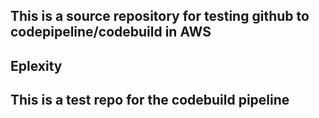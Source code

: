 ## This is a source repository for testing github to codepipeline/codebuild in AWS
##
## Eplexity
##
## This is a test repo for the codebuild pipeline
#


